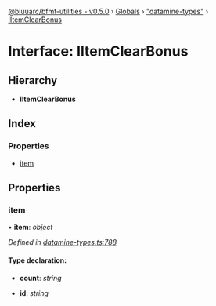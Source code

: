 [@bluuarc/bfmt-utilities - v0.5.0](../README.md) › [Globals](../globals.md) › ["datamine-types"](../modules/_datamine_types_.md) › [IItemClearBonus](_datamine_types_.iitemclearbonus.md)

# Interface: IItemClearBonus

## Hierarchy

* **IItemClearBonus**

## Index

### Properties

* [item](_datamine_types_.iitemclearbonus.md#item)

## Properties

###  item

• **item**: *object*

*Defined in [datamine-types.ts:788](https://github.com/BluuArc/bfmt-utilities/blob/master/src/datamine-types.ts#L788)*

#### Type declaration:

* **count**: *string*

* **id**: *string*
